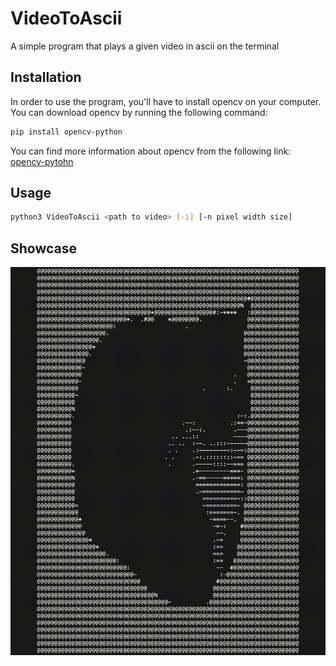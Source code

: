 # VideoToAscii
A simple program that plays a given video in ascii on the terminal

## Installation
In order to use the program, you'll have to install opencv on your computer. You can download opencv by running the following command:

```bash
pip install opencv-python
```

You can find more information about opencv from the following link: [opencv-pytohn](https://pypi.org/project/opencv-python/)

## Usage
```bash
python3 VideoToAscii <path to video> [-i] [-n pixel width size]
```

## Showcase
![](https://github.com/AhmadElshiltawi/VideoToAscii/blob/main/Documents/maxwell.gif)
